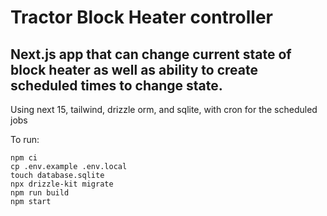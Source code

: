 # Tractor Block Heater controller

## Next.js app that can change current state of block heater as well as ability to create scheduled times to change state.

Using next 15, tailwind, drizzle orm, and sqlite, with cron for the scheduled jobs

To run:

`npm ci`  
`cp .env.example .env.local`  
`touch database.sqlite`  
`npx drizzle-kit migrate`  
`npm run build`  
`npm start`
